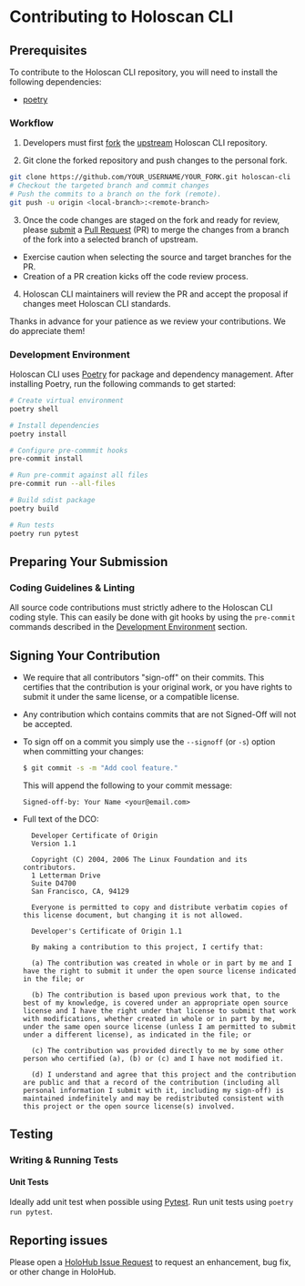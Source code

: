 # Contributing to Holoscan CLI

## Prerequisites

To contribute to the Holoscan CLI repository, you will need to install the following dependencies:

- [poetry](https://python-poetry.org/docs/#installation)

### Workflow

1. Developers must first [fork](https://help.github.com/en/articles/fork-a-repo) the [upstream](https://github.com/nvidia-holoscan/holoscan-cli) Holoscan CLI repository.

1. Git clone the forked repository and push changes to the personal fork.

```bash
git clone https://github.com/YOUR_USERNAME/YOUR_FORK.git holoscan-cli
# Checkout the targeted branch and commit changes
# Push the commits to a branch on the fork (remote).
git push -u origin <local-branch>:<remote-branch>
```

3. Once the code changes are staged on the fork and ready for review, please [submit](https://help.github.com/en/articles/creating-a-pull-request) a [Pull Request](https://help.github.com/en/articles/about-pull-requests) (PR) to merge the changes from a branch of the fork into a selected branch of upstream.

- Exercise caution when selecting the source and target branches for the PR.
- Creation of a PR creation kicks off the code review process.

4. Holoscan CLI maintainers will review the PR and accept the proposal if changes meet Holoscan CLI standards.

Thanks in advance for your patience as we review your contributions. We do appreciate them!

### Development Environment

Holoscan CLI uses [Poetry](https://python-poetry.org/) for package and dependency management. After installing Poetry, run the following commands to get started:

```bash
# Create virtual environment
poetry shell

# Install dependencies
poetry install

# Configure pre-commmit hooks
pre-commit install

# Run pre-commit against all files
pre-commit run --all-files

# Build sdist package
poetry build

# Run tests
poetry run pytest
```

## Preparing Your Submission

### Coding Guidelines & Linting

All source code contributions must strictly adhere to the Holoscan CLI coding style. This can easily be done with git hooks by using the `pre-commit` commands described in the [Development Environment](#development-environment) section.

## Signing Your Contribution

- We require that all contributors "sign-off" on their commits. This certifies that the contribution is your original work, or you have rights to submit it under the same license, or a compatible license.

- Any contribution which contains commits that are not Signed-Off will not be accepted.

- To sign off on a commit you simply use the `--signoff` (or `-s`) option when committing your changes:

  ```bash
  $ git commit -s -m "Add cool feature."
  ```

  This will append the following to your commit message:

  ```
  Signed-off-by: Your Name <your@email.com>
  ```

- Full text of the DCO:

  ```
    Developer Certificate of Origin
    Version 1.1

    Copyright (C) 2004, 2006 The Linux Foundation and its contributors.
    1 Letterman Drive
    Suite D4700
    San Francisco, CA, 94129

    Everyone is permitted to copy and distribute verbatim copies of this license document, but changing it is not allowed.
  ```

  ```
    Developer's Certificate of Origin 1.1

    By making a contribution to this project, I certify that:

    (a) The contribution was created in whole or in part by me and I have the right to submit it under the open source license indicated in the file; or

    (b) The contribution is based upon previous work that, to the best of my knowledge, is covered under an appropriate open source license and I have the right under that license to submit that work with modifications, whether created in whole or in part by me, under the same open source license (unless I am permitted to submit under a different license), as indicated in the file; or

    (c) The contribution was provided directly to me by some other person who certified (a), (b) or (c) and I have not modified it.

    (d) I understand and agree that this project and the contribution are public and that a record of the contribution (including all personal information I submit with it, including my sign-off) is maintained indefinitely and may be redistributed consistent with this project or the open source license(s) involved.
  ```

## Testing

### Writing & Running Tests

#### Unit Tests

Ideally add unit test when possible using [Pytest](https://docs.pytest.org/). Run unit tests using `poetry run pytest`.

## Reporting issues

Please open a [HoloHub Issue Request](https://github.com/nvidia-holoscan/holoscan-cli/issues) to request an enhancement, bug fix, or other change in HoloHub.
